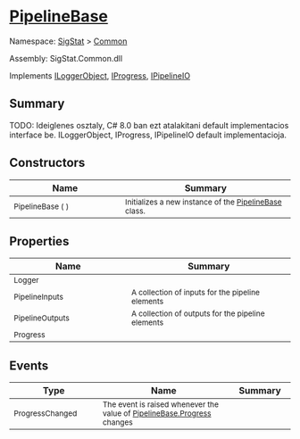 # [PipelineBase](./PipelineBase.md)

Namespace: [SigStat]() > [Common](./README.md)

Assembly: SigStat.Common.dll

Implements [ILoggerObject](./ILoggerObject.md), [IProgress](./Helpers/IProgress.md), [IPipelineIO](./Pipeline/IPipelineIO.md)

## Summary
TODO: Ideiglenes osztaly, C# 8.0 ban ezt atalakitani default implementacios interface be.  ILoggerObject, IProgress, IPipelineIO default implementacioja.

## Constructors

| Name | Summary | 
| --- | --- | 
| <sub>PipelineBase (  )</sub><img width=200/>  | <sub>Initializes a new instance of the [PipelineBase](https://github.com/hargitomi97/sigstat/blob/master/docs/md/SigStat/Common/PipelineBase.md) class.</sub><img width=200/>  | <br>


## Properties

| Name | Summary | 
| --- | --- | 
| <sub>Logger</sub><img width=200/>  | <sub></sub><img width=200/>  | <br>
| <sub>PipelineInputs</sub><img width=200/>  | <sub>A collection of inputs for the pipeline elements</sub><img width=200/>  | <br>
| <sub>PipelineOutputs</sub><img width=200/>  | <sub>A collection of outputs for the pipeline elements</sub><img width=200/>  | <br>
| <sub>Progress</sub><img width=200/>  | <sub></sub><img width=200/>  | <br>


## Events

| Type | Name | Summary | 
| --- | --- | --- | 
| <sub>ProgressChanged</sub><img width=200/>  | <sub>The event is raised whenever the value of [PipelineBase.Progress](https://github.com/hargitomi97/sigstat/blob/master/docs/md/SigStat/Common/PipelineBase.md) changes</sub><img width=200/>  | <img width=200/>  | <br>


